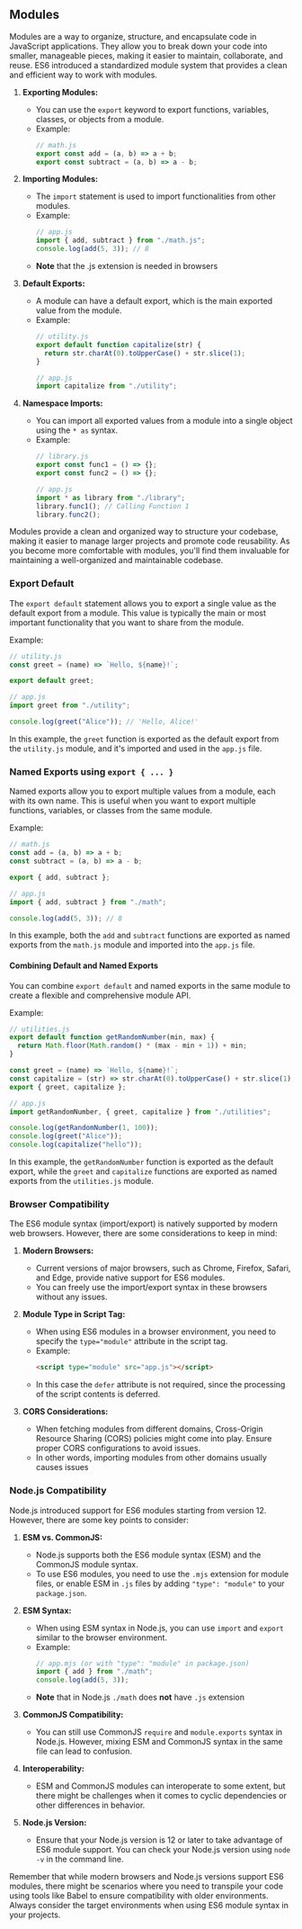 ## Modules

Modules are a way to organize, structure, and encapsulate code in JavaScript applications. They allow you to break down
your code into smaller, manageable pieces, making it easier to maintain, collaborate, and reuse. ES6 introduced a
standardized module system that provides a clean and efficient way to work with modules.

1. **Exporting Modules:**

   - You can use the `export` keyword to export functions, variables, classes, or objects from a module.
   - Example:
     ```javascript
     // math.js
     export const add = (a, b) => a + b;
     export const subtract = (a, b) => a - b;
     ```

2. **Importing Modules:**

   - The `import` statement is used to import functionalities from other modules.
   - Example:
     ```javascript
     // app.js
     import { add, subtract } from "./math.js";
     console.log(add(5, 3)); // 8
     ```
   - **Note** that the .js extension is needed in browsers

3. **Default Exports:**

   - A module can have a default export, which is the main exported value from the module.
   - Example:
     ```javascript
     // utility.js
     export default function capitalize(str) {
       return str.charAt(0).toUpperCase() + str.slice(1);
     }
     ```
     ```javascript
     // app.js
     import capitalize from "./utility";
     ```

4. **Namespace Imports:**
   - You can import all exported values from a module into a single object using the `* as` syntax.
   - Example:
     ```javascript
     // library.js
     export const func1 = () => {};
     export const func2 = () => {};
     ```
     ```javascript
     // app.js
     import * as library from "./library";
     library.func1(); // Calling Function 1
     library.func2();
     ```

Modules provide a clean and organized way to structure your codebase, making it easier to manage larger projects and
promote code reusability. As you become more comfortable with modules, you'll find them invaluable for maintaining a
well-organized and maintainable codebase.

### Export Default

The `export default` statement allows you to export a single value as the default export from a module. This value is
typically the main or most important functionality that you want to share from the module.

Example:

```javascript
// utility.js
const greet = (name) => `Hello, ${name}!`;

export default greet;
```

```javascript
// app.js
import greet from "./utility";

console.log(greet("Alice")); // 'Hello, Alice!'
```

In this example, the `greet` function is exported as the default export from the `utility.js` module, and it's imported
and used in the `app.js` file.

### Named Exports using `export { ... }`

Named exports allow you to export multiple values from a module, each with its own name. This is useful when you want to
export multiple functions, variables, or classes from the same module.

Example:

```javascript
// math.js
const add = (a, b) => a + b;
const subtract = (a, b) => a - b;

export { add, subtract };
```

```javascript
// app.js
import { add, subtract } from "./math";

console.log(add(5, 3)); // 8
```

In this example, both the `add` and `subtract` functions are exported as named exports from the `math.js` module and
imported into the `app.js` file.

#### Combining Default and Named Exports

You can combine `export default` and named exports in the same module to create a flexible and comprehensive module API.

Example:

```javascript
// utilities.js
export default function getRandomNumber(min, max) {
  return Math.floor(Math.random() * (max - min + 1)) + min;
}

const greet = (name) => `Hello, ${name}!`;
const capitalize = (str) => str.charAt(0).toUpperCase() + str.slice(1);
export { greet, capitalize };
```

```javascript
// app.js
import getRandomNumber, { greet, capitalize } from "./utilities";

console.log(getRandomNumber(1, 100));
console.log(greet("Alice"));
console.log(capitalize("hello"));
```

In this example, the `getRandomNumber` function is exported as the default export, while the `greet` and `capitalize`
functions are exported as named exports from the `utilities.js` module.

### Browser Compatibility

The ES6 module syntax (import/export) is natively supported by modern web browsers. However, there are some
considerations to keep in mind:

1. **Modern Browsers:**

   - Current versions of major browsers, such as Chrome, Firefox, Safari, and Edge, provide native support for ES6
     modules.
   - You can freely use the import/export syntax in these browsers without any issues.

2. **Module Type in Script Tag:**

   - When using ES6 modules in a browser environment, you need to specify the `type="module"` attribute in the script
     tag.
   - Example:
     ```html
     <script type="module" src="app.js"></script>
     ```
   - In this case the `defer` attribute is not required, since the processing of the script contents is deferred.

3. **CORS Considerations:**
   - When fetching modules from different domains, Cross-Origin Resource Sharing (CORS) policies might come into play.
     Ensure proper CORS configurations to avoid issues.
   - In other words, importing modules from other domains usually causes issues

### Node.js Compatibility

Node.js introduced support for ES6 modules starting from version 12. However, there are some key points to consider:

1. **ESM vs. CommonJS:**

   - Node.js supports both the ES6 module syntax (ESM) and the CommonJS module syntax.
   - To use ES6 modules, you need to use the `.mjs` extension for module files, or enable ESM in `.js` files by
     adding `"type": "module"` to your `package.json`.

2. **ESM Syntax:**

   - When using ESM syntax in Node.js, you can use `import` and `export` similar to the browser environment.
   - Example:
     ```javascript
     // app.mjs (or with "type": "module" in package.json)
     import { add } from "./math";
     console.log(add(5, 3));
     ```
   - **Note** that in Node.js `./math` does **not** have `.js` extension

3. **CommonJS Compatibility:**

   - You can still use CommonJS `require` and `module.exports` syntax in Node.js. However, mixing ESM and CommonJS
     syntax in the same file can lead to confusion.

4. **Interoperability:**

   - ESM and CommonJS modules can interoperate to some extent, but there might be challenges when it comes to cyclic
     dependencies or other differences in behavior.

5. **Node.js Version:**
   - Ensure that your Node.js version is 12 or later to take advantage of ES6 module support. You can check your
     Node.js version using `node -v` in the command line.

Remember that while modern browsers and Node.js versions support ES6 modules, there might be scenarios where you need to
transpile your code using tools like Babel to ensure compatibility with older environments. Always consider the target
environments when using ES6 module syntax in your projects.
